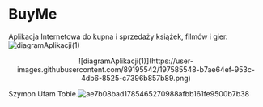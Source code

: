 # BuyMe
Aplikacja Internetowa do kupna i sprzedaży książek, filmów i gier.
<br/>
![diagramAplikacji(1)](https://user-images.githubusercontent.com/89195542/197585548-b7ae64ef-953c-4db6-8525-c7396b857b89.png)
<p align="center">
  ![diagramAplikacji(1)](https://user-images.githubusercontent.com/89195542/197585548-b7ae64ef-953c-4db6-8525-c7396b857b89.png)

</p>



Szymon Ufam Tobie.![ae7b08bad1785465270988afbb161fe9500b7b38](https://user-images.githubusercontent.com/101556899/197513791-c332122e-42b3-423d-8f27-bdd7bf423782.jpg)
